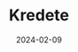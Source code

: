 ---  
layout: startup_page  
title: "Kredete"  
id: "kredete.io"  
permalink: "/kredetekredete.io02092024/"  
website: "https://www.kredete.io/"  
funding_round: "Seed"  
funding_amount: "$2.25M"  
investors: "Blockchain Founders Fund, Techstars, Tezos Foundation, Polymorphic Capital, Launch Africa, Neer Venture Partners, DNA Fund"  
about: "Kredete is a financial software platform enabling African immigrants to build credit scores and send money home. It leverages blockchain technology to offer low-fee money transfers to over 20 countries, with each transaction contributing to the user's credit score in their new country. This unique approach fosters financial inclusion and helps immigrants establish a strong financial foundation."  
markets: "Fintech"  
hq: "New York, New York, United States"  
founded_year: "2022"  
linkedin: "https://www.linkedin.com/company/kredete"  
twitter: "https://twitter.com/kredete"  
instagram: ""  
facebook: "https://www.facebook.com/kredete"  
crunchbase: "https://www.crunchbase.com/organization/kredete"  
pitchbook: "https://pitchbook.com/profiles/company/515419-03"  

date_display: "09-Feb-2024"  
date: "2024-02-09"

# SEO Optimization  
meta_title: "Kredete - Seed Funding ($2.25M)"  
meta_description: "Kredete, Kredete is a financial software platform enabling African immigrants to build credit scores and send money home. It leverages blockchain technology to..."  
meta_keywords: "Kredete, Fintech, Seed funding"  
canonical_url: "https://startup.projectstartups.com/kredetekredete.io02092024/"  
---